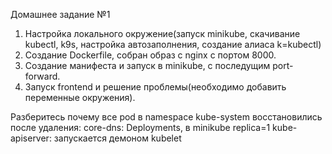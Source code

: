 Домашнее задание №1
1. Настройка локального окружение(запуск minikube, скачивание kubectl, k9s, настройка автозаполнения, создание алиаса k=kubectl)
2. Создание Dockerfile, собран образ с nginx с портом 8000.
3. Создание манифеста и запуск в minikube, с последущим port-forward.
4. Запуск frontend и решение проблемы(необходимо добавить переменные окружения).

Разберитесь почему все pod в namespace kube-system восстановились после удаления:
core-dns: Deployments, в minikube replica=1
kube-apiserver: запускается демоном kubelet